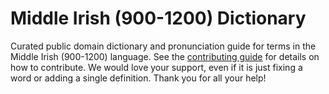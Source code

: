 
# Middle Irish (900-1200) Dictionary

Curated public domain dictionary and pronunciation guide for terms in the Middle Irish (900-1200) language. See the [contributing guide](https://github.com/drumworkteam/term/blob/make/.github/contributing.md) for details on how to contribute. We would love your support, even if it is just fixing a word or adding a single definition. Thank you for all your help!